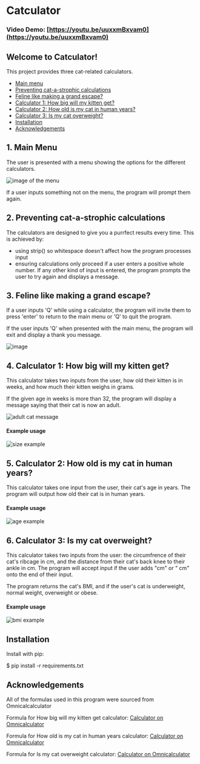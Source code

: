 # Catculator
### Video Demo: [https://youtu.be/uuxxmBxvam0](https://youtu.be/uuxxmBxvam0)

## __Welcome to Catculator!__

This project provides three cat-related calculators.
 
* [Main menu](#main-menu)  
* [Preventing cat-a-strophic calculations](#errors)  
* [Feline like making a grand escape? ](#quit)  
* [Calculator 1: How big will my kitten get?](#size)     
* [Calculator 2: How old is my cat in human years?](#years)    
* [Calculator 3: Is my cat overweight?](#weight)
* [Installation](#requirements)   
* [Acknowledgements](#thanks)

<a name="main-menu"></a>
## __1. Main Menu__

The user is presented with a menu showing the options for the different calculators. 

![image of the menu](https://github.com/Ava-HW/CS50p-final-project/assets/126925721/31404501-b53b-462f-85cd-0f3a8902baac)

If a user inputs something not on the menu, the program will prompt them again. 

<a name="errors"></a>
## __2. Preventing cat-a-strophic calculations__
The calculators are designed to give you a purrfect results every time. This is achieved by: 
* using strip() so whitespace doesn't affect how the program processes input
* ensuring calculations only proceed if a user enters a positive whole number. If any other kind of input is entered, the program prompts the user to try again and displays a message.  

<a name="quit"></a>
## __3. Feline like making a grand escape?__
If a user inputs 'Q' while using a calculator, the program will invite them to press 'enter' to return to the main menu or 'Q' to quit the program.    

If the user inputs 'Q' when presented with the main menu, the program will exit and display a thank you message. 

![image](https://github.com/Ava-HW/CS50p-final-project/assets/126925721/514f0d73-ee38-4691-81fe-4b633f3fcd6b)


<a name="size"></a>
## 4. Calculator 1: How big will my kitten get?

This calculator takes two inputs from the user, how old their kitten is in weeks, and how much their kitten weighs in grams. 

If the given age in weeks is more than 32, the program will display a message saying that their cat is now an adult. 

![adult cat message](https://github.com/Ava-HW/CS50p-final-project/assets/126925721/8394e604-2daa-45f1-a858-372e2791d14c)

#### Example usage

![size example](https://github.com/Ava-HW/CS50p-final-project/assets/126925721/6800bf92-cf5e-4104-818c-600a3977e60b)

<a name="years"></a>
## 5. Calculator 2: How old is my cat in human years?

This calculator takes one input from the user, their cat's age in years. The program will output how old their cat is in human years. 

#### Example usage

![age example](https://github.com/Ava-HW/CS50p-final-project/assets/126925721/ef763a99-4138-4563-9800-e00e688937e1)

<a name="weight"></a>
## 6. Calculator 3: Is my cat overweight?

This calculator takes two inputs from the user: the circumfrence of their cat's ribcage in cm, and the distance from their cat's back knee to their ankle in cm. The program will accept input if the user adds "cm" or " cm" onto the end of their input. 

The program returns the cat's BMI, and if the user's cat is underweight, normal weight, overweight or obese. 

#### Example usage

![bmi example](https://github.com/Ava-HW/CS50p-final-project/assets/126925721/7667c92a-e56a-4555-87cf-a3657a452d80)

<a name="requirements"></a>
## __Installation__

Install with pip:

$ pip install -r requirements.txt

<a name="thanks"></a>
## __Acknowledgements__

All of the formulas used in this program were sourced from Omnicalcalculator

Formula for How big will my kitten get calculator: [Calculator on Omnicalculator](https://www.omnicalculator.com/biology/how-big-will-my-cat-get)

Formula for How old is my cat in human years calculator: [Calculator on Omnicalculator](https://www.omnicalculator.com/biology/cat-age)

Formula for Is my cat overweight calculator: [Calculator on Omnicalculator](https://www.omnicalculator.com/biology/cat-bmi)







